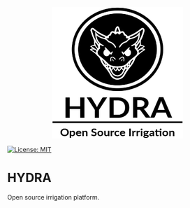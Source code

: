 <p align="center">
  <img width="300" height="300" src="./images/hydra_logo.png">
</p>

[![License: MIT](https://img.shields.io/badge/License-MIT-yellow.svg)](https://opensource.org/licenses/MIT)

# HYDRA
Open source irrigation platform.
